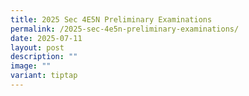 ```yaml
---
title: 2025 Sec 4E5N Preliminary Examinations
permalink: /2025-sec-4e5n-preliminary-examinations/
date: 2025-07-11
layout: post
description: ""
image: ""
variant: tiptap
---
```

